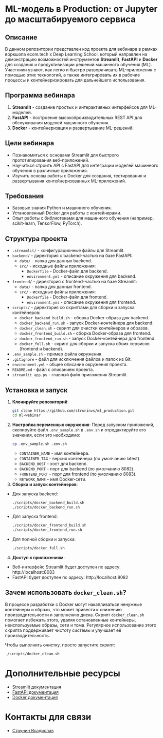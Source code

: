 # ML-модель в Production: от Jupyter до масштабируемого сервиса

## Описание
В данном репозитории представлен код проекта для вебинара в рамках воркшопа ecom.tech x Deep Learning School, который направлен на демонстрацию возможностей инструментов **Streamlit**, **FastAPI** и **Docker** для создания и продуктивизации решений машинного обучения (ML). Участники узнают, как легко и быстро разворачивать ML-приложения с помощью этих технологий, а также интегрировать их в рабочие процессы и контейнеризировать для дальнейшего использования.

## Программа вебинара
1. **Streamlit** - создание простых и интерактивных интерфейсов для ML-моделей.
2. **FastAPI** - построение высокопроизводительных REST API для обслуживания моделей машинного обучения.
3. **Docker** - контейнеризация и развертывание ML-решений.

## Цели вебинара
- Познакомиться с основами Streamlit для быстрого прототипирования веб-приложений.
- Научиться строить API с FastAPI для интеграции моделей машинного обучения в различные приложения.
- Изучить основы работы с Docker для создания, тестирования и развертывания контейнеризованных ML-приложений.

## Требования
- Базовые знания Python и машинного обучения.
- Установленный Docker для работы с контейнерами.
- Опыт работы с библиотеками для машинного обучения (например, scikit-learn, TensorFlow, PyTorch).

## Структура проекта
- `.streamlit/` - конфигурационные файлы для Streamlit.
- `backend/` - директория с backend-частью на базе FastAPI:
  - `data/` - папка для данных backend.
  - `src/` - исходные файлы приложения:
    - `Dockerfile` - Docker-файл для backend.
    - `environment.yml` - описание окружения для backend.
- `frontend/` - директория с frontend-частью на базе Streamlit:
  - `data/` - папка для данных frontend.
  - `src/` - исходные файлы приложения:
    - `Dockerfile` - Docker-файл для frontend.
    - `environment.yml` - описание окружения для frontend.
- `scripts/` - директория со скриптами для сборки и запуска контейнеров:
  - `docker_backend_build.sh` - сборка Docker-образа для backend.
  - `docker_backend_run.sh` - запуск Docker-контейнера для backend.
  - `docker_clean.sh` - скрипт для очистки контейнеров и образов.
  - `docker_frontend_build.sh` - сборка Docker-образа для frontend.
  - `docker_frontend_run.sh` - запуск Docker-контейнера для frontend.
  - `docker_full.sh` - скрипт для сборки и запуска обоих сервисов (frontend и backend).
- `.env_sample.sh` - пример файла окружения.
- `.gitignore` - файл для исключения файлов и папок из Git.
- `environment.yml` - общее описание окружения проекта.
- `README.md` - файл с описанием проекта.
- `streamlit_app.py` - главный файл приложения Streamlit.


## Установка и запуск
1. **Клонируйте репозиторий**:
    ```bash
    git clone https://github.com/struninvs/ml_production.git
    cd ml-webinar
    ```
2. **Настройка переменных окружения**: Перед запуском приложений, скопируйте файл ```.env_sample.sh``` в ```.env.sh``` и отредактируйте его значения, если это необходимо:
    ```bash
    cp .env_sample.sh .env.sh
    ```
    * ```CONTAINER_NAME``` - имя контейнера.
    * ```CONTAINER_TAG``` - версия контейнера (по умолчанию latest).
    * ```BACKEND_HOST``` - хост для backend.
    * ```BACKEND_PORT``` - порт для backend (по умолчанию 8082).
    * ```FRONTEND_PORT``` - порт для frontend (по умолчанию 8083).
    * ```NETWORK_NAME``` - имя Docker-сети.
3. **Сборка и запуск контейнеров**:
  * Для запуска backend:
    ```bash
    ./scripts/docker_backend_build.sh
    ./scripts/docker_backend_run.sh
    ```
  * Для запуска frontend:
    ```bash
    ./scripts/docker_frontend_build.sh
    ./scripts/docker_frontend_run.sh
    ```
  * Для полной сборки и запуска:
    ```bash
    ./scripts/docker_full.sh
    ```
4. **Доступ к приложениям**:
  * Веб-интерфейс Streamlit будет доступен по адресу: http://localhost:8083
  * FastAPI будет доступен по адресу: http://localhost:8082

## Зачем использовать `docker_clean.sh`?

В процессе разработки с Docker могут накапливаться ненужные контейнеры и образы, что может привести к снижению производительности и заполнению диска. Скрипт `docker_clean.sh` помогает избежать этого, удаляя остановленные контейнеры, неиспользуемые образы, сети и тома. Регулярное использование этого скрипта поддерживает чистоту системы и улучшает её производительность.

Чтобы выполнить очистку, просто запустите скрипт:

```bash
./scripts/docker_clean.sh
```

# Дополнительные ресурсы
* [Streamlit документация](https://docs.streamlit.io/)
* [FastAPI документация](https://fastapi.tiangolo.com/ru/tutorial/#_1)
* [Docker документация](https://docs.docker.com/reference/cli/docker/)

# Контакты для связи

* [Струнин Владислав](https://t.me/struninvs) 